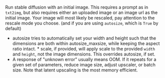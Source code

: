 Run stable diffusion with an initial image. This requires a prompt as in `txt2img`, but also requires either an uploaded image or an image url as the initial image. Your image will most likely be rescaled, pay attention to the rescale mode you choose. (and if you are using `autosize`, which is `True` by default)

* autosize tries to automatically set your width and height such that the dimensions are both within autosize_maxsize, while keeping the aspect ratio intact.   * scale, if provided, will apply scale to the provided `width` and `height`, not the image dimensions. This overrides autosize, if set.
* A response of "unknown error" usually means OOM. If it repeats for a given set of parameters, reduce image size, adjust upscaler, or batch size. Note that latent upscaling is the most memory efficient.